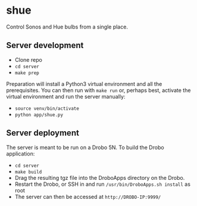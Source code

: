 # shue

Control Sonos and Hue bulbs from a single place.

## Server development

* Clone repo
* `cd server`
* `make prep`

Preparation will install a Python3 virtual environment and all
the prerequisites. You can then run with `make run` or, perhaps best,
activate the virtual environment and run the server manually:

* `source venv/bin/activate`
* `python app/shue.py`

## Server deployment

The server is meant to be run on a Drobo 5N. To build the Drobo
application:

* `cd server`
* `make build`
* Drag the resulting tgz file into the DroboApps directory on the Drobo.
* Restart the Drobo, or SSH in and run `/usr/bin/DroboApps.sh install` as root
* The server can then be accessed at `http://DROBO-IP:9999/`

